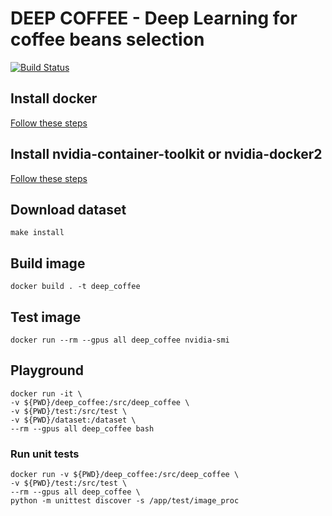 # DEEP COFFEE - Deep Learning for coffee beans selection
[![Build Status](https://travis-ci.com/Tauranis/deep_coffee.svg?branch=master)](https://travis-ci.com/Tauranis/deep_coffee)

## Install docker

[Follow these steps](https://docs.docker.com/install/linux/docker-ce/ubuntu/)

## Install nvidia-container-toolkit or nvidia-docker2

[Follow these steps](https://github.com/NVIDIA/nvidia-docker)

## Download dataset

```
make install
```

## Build image

```
docker build . -t deep_coffee
```

## Test image

```
docker run --rm --gpus all deep_coffee nvidia-smi
```

## Playground

```
docker run -it \
-v ${PWD}/deep_coffee:/src/deep_coffee \
-v ${PWD}/test:/src/test \
-v ${PWD}/dataset:/dataset \
--rm --gpus all deep_coffee bash
```


### Run unit tests
```
docker run -v ${PWD}/deep_coffee:/src/deep_coffee \
-v ${PWD}/test:/src/test \
--rm --gpus all deep_coffee \
python -m unittest discover -s /app/test/image_proc
```

